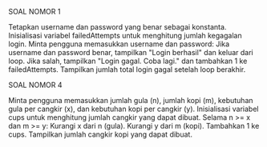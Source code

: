 SOAL NOMOR 1

Tetapkan username dan password yang benar sebagai konstanta.
Inisialisasi variabel failedAttempts untuk menghitung jumlah kegagalan login.
Minta pengguna memasukkan username dan password:
Jika username dan password benar, tampilkan "Login berhasil" dan keluar dari loop.
Jika salah, tampilkan "Login gagal. Coba lagi." dan tambahkan 1 ke failedAttempts.
Tampilkan jumlah total login gagal setelah loop berakhir.

SOAL NOMOR 4

Minta pengguna memasukkan jumlah gula (n), jumlah kopi (m), kebutuhan gula per cangkir (x), dan kebutuhan kopi per cangkir (y).
Inisialisasi variabel cups untuk menghitung jumlah cangkir yang dapat dibuat.
Selama n >= x dan m >= y:
Kurangi x dari n (gula).
Kurangi y dari m (kopi).
Tambahkan 1 ke cups.
Tampilkan jumlah cangkir kopi yang dapat dibuat.
